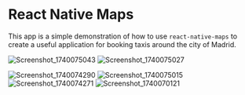 # React Native Maps

This app is a simple demonstration of how to use `react-native-maps` to create a useful application for booking taxis around the city of Madrid.


![Screenshot_1740075043](https://github.com/user-attachments/assets/98462212-71d8-48b7-a4e1-38e4574cdd10) ![Screenshot_1740075027](https://github.com/user-attachments/assets/d97d6d1c-804d-405e-81e7-fd821809d744)



![Screenshot_1740074290](https://github.com/user-attachments/assets/db572264-f3be-40a0-9569-0207376dd4c3) ![Screenshot_1740075015](https://github.com/user-attachments/assets/56322686-e908-4894-90da-05e5bcfbc487)
![Screenshot_1740074271](https://github.com/user-attachments/assets/3e18c91c-fbeb-47b5-8000-4ac84f68b548)
![Screenshot_1740070121](https://github.com/user-attachments/assets/72d642fd-0112-48cb-b7a2-a32c7d640e16)
